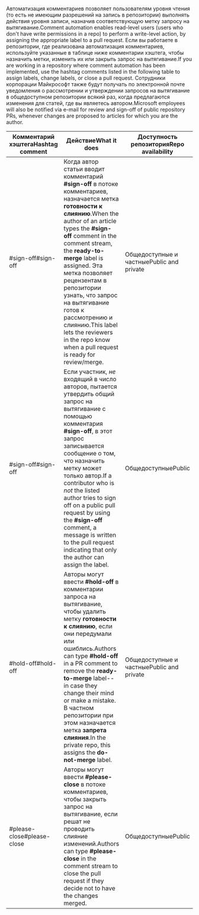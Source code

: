 <span data-ttu-id="9ef06-101">Автоматизация комментариев позволяет пользователям уровня чтения (то есть не имеющим разрешений на запись в репозитории) выполнять действия уровня записи, назначив соответствующую метку запросу на вытягивание.</span><span class="sxs-lookup"><span data-stu-id="9ef06-101">Comment automation enables read-level users (users who don't have write permissions in a repo) to perform a write-level action, by assigning the appropriate label to a pull request.</span></span> <span data-ttu-id="9ef06-102">Если вы работаете в репозитории, где реализована автоматизация комментариев, используйте указанные в таблице ниже комментарии хэштега, чтобы назначить метки, изменить их или закрыть запрос на вытягивание.</span><span class="sxs-lookup"><span data-stu-id="9ef06-102">If you are working in a repository where comment automation has been implemented, use the hashtag comments listed in the following table to assign labels, change labels, or close a pull request.</span></span> <span data-ttu-id="9ef06-103">Сотрудники корпорации Майкрософт также будут получать по электронной почте уведомления о рассмотрении и утверждении запросов на вытягивание в общедоступном репозитории всякий раз, когда предлагаются изменения для статей, где вы являетесь автором.</span><span class="sxs-lookup"><span data-stu-id="9ef06-103">Microsoft employees will also be notified via e-mail for review and sign-off of public repository PRs, whenever changes are proposed to articles for which you are the author.</span></span>


| <span data-ttu-id="9ef06-104">Комментарий хэштега</span><span class="sxs-lookup"><span data-stu-id="9ef06-104">Hashtag comment</span></span> | <span data-ttu-id="9ef06-105">Действие</span><span class="sxs-lookup"><span data-stu-id="9ef06-105">What it does</span></span> | <span data-ttu-id="9ef06-106">Доступность репозитория</span><span class="sxs-lookup"><span data-stu-id="9ef06-106">Repo availability</span></span> |
| --- | --- | --- |
| <span data-ttu-id="9ef06-107">#sign-off</span><span class="sxs-lookup"><span data-stu-id="9ef06-107">#sign-off</span></span> |<span data-ttu-id="9ef06-108">Когда автор статьи вводит комментарий **#sign-off** в потоке комментариев, назначается метка **готовности к слиянию**.</span><span class="sxs-lookup"><span data-stu-id="9ef06-108">When the author of an article types the **#sign-off** comment in the comment stream, the **ready-to-merge** label is assigned.</span></span> <span data-ttu-id="9ef06-109">Эта метка позволяет рецензентам в репозитории узнать, что запрос на вытягивание готов к рассмотрению и слиянию.</span><span class="sxs-lookup"><span data-stu-id="9ef06-109">This label lets the reviewers in the repo know when a pull request is ready for review/merge.</span></span> |<span data-ttu-id="9ef06-110">Общедоступные и частные</span><span class="sxs-lookup"><span data-stu-id="9ef06-110">Public and private</span></span> |
| <span data-ttu-id="9ef06-111">#sign-off</span><span class="sxs-lookup"><span data-stu-id="9ef06-111">#sign-off</span></span> |<span data-ttu-id="9ef06-112">Если участник, *не* входящий в число авторов, пытается утвердить общий запрос на вытягивание с помощью комментария **#sign-off**, в этот запрос записывается сообщение о том, что назначить метку может только автор.</span><span class="sxs-lookup"><span data-stu-id="9ef06-112">If a contributor who is *not* the listed author tries to sign off on a public pull request by using the **#sign-off** comment, a message is written to the pull request indicating that only the author can assign the label.</span></span> |<span data-ttu-id="9ef06-113">Общедоступные</span><span class="sxs-lookup"><span data-stu-id="9ef06-113">Public</span></span> |
| <span data-ttu-id="9ef06-114">#hold-off</span><span class="sxs-lookup"><span data-stu-id="9ef06-114">#hold-off</span></span> |<span data-ttu-id="9ef06-115">Авторы могут ввести **#hold-off** в комментарии запроса на вытягивание, чтобы удалить метку **готовности к слиянию**, если они передумали или ошиблись.</span><span class="sxs-lookup"><span data-stu-id="9ef06-115">Authors can type **#hold-off** in a PR comment to remove the **ready-to-merge** label--in case they change their mind or make a mistake.</span></span> <span data-ttu-id="9ef06-116">В частном репозитории при этом назначается метка **запрета слияния**.</span><span class="sxs-lookup"><span data-stu-id="9ef06-116">In the private repo, this assigns the **do-not-merge** label.</span></span> |<span data-ttu-id="9ef06-117">Общедоступные и частные</span><span class="sxs-lookup"><span data-stu-id="9ef06-117">Public and private</span></span> |
| <span data-ttu-id="9ef06-118">#please-close</span><span class="sxs-lookup"><span data-stu-id="9ef06-118">#please-close</span></span> |<span data-ttu-id="9ef06-119">Авторы могут ввести **#please-close** в потоке комментариев, чтобы закрыть запрос на вытягивание, если решат не проводить слияние изменений.</span><span class="sxs-lookup"><span data-stu-id="9ef06-119">Authors can type **#please-close** in the comment stream to close the pull request if they decide not to have the changes merged.</span></span> |<span data-ttu-id="9ef06-120">Общедоступные</span><span class="sxs-lookup"><span data-stu-id="9ef06-120">Public</span></span> |
